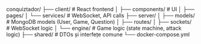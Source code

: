 conquiztador/
├── client/           # React frontend
│   ├── components/   # UI
│   ├── pages/
│   └── services/     # WebSocket, API calls
├── server/
│   ├── models/       # MongoDB models (User, Game, Question)
│   ├── routes/
│   ├── sockets/      # WebSocket logic
│   └── engine/       # Game logic (state machine, attack logic)
├── shared/           # DTOs și interfețe comune
└── docker-compose.yml

